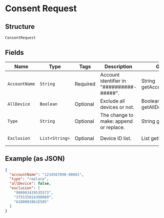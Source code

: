 
# Consent Request

## Structure

`ConsentRequest`

## Fields

| Name | Type | Tags | Description | Getter | Setter |
|  --- | --- | --- | --- | --- | --- |
| `AccountName` | `String` | Required | Account identifier in "##########-#####". | String getAccountName() | setAccountName(String accountName) |
| `AllDevice` | `Boolean` | Optional | Exclude all devices or not. | Boolean getAllDevice() | setAllDevice(Boolean allDevice) |
| `Type` | `String` | Optional | The change to make: append or replace. | String getType() | setType(String type) |
| `Exclusion` | `List<String>` | Optional | Device ID list. | List<String> getExclusion() | setExclusion(List<String> exclusion) |

## Example (as JSON)

```json
{
  "accountName": "1234567890-00001",
  "type": "replace",
  "allDevice": false,
  "exclusion": [
    "980003420535573",
    "375535024300089",
    "A100003861E585"
  ]
}
```

